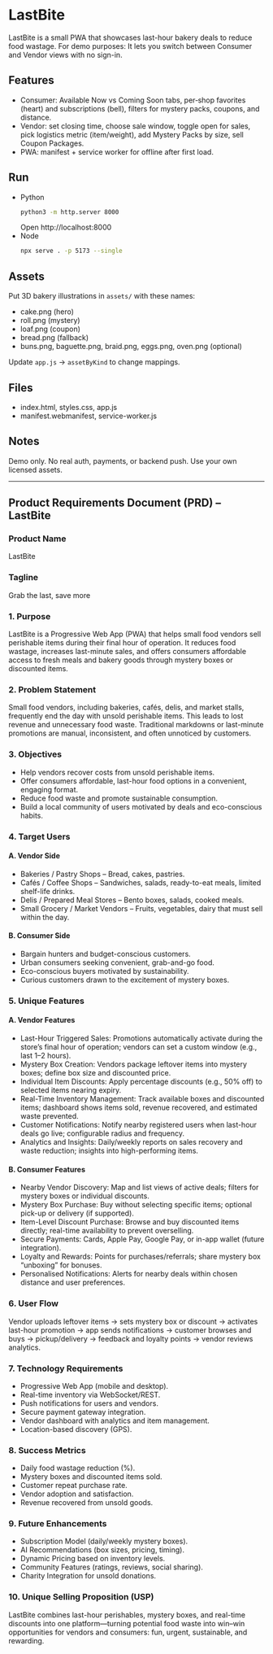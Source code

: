 # LastBite

LastBite is a small PWA that showcases last-hour bakery deals to reduce food wastage. 
For demo purposes: It lets you switch between Consumer and Vendor views with no sign-in.

## Features
- Consumer: Available Now vs Coming Soon tabs, per‑shop favorites (heart) and subscriptions (bell), filters for mystery packs, coupons, and distance.
- Vendor: set closing time, choose sale window, toggle open for sales, pick logistics metric (item/weight), add Mystery Packs by size, sell Coupon Packages.
- PWA: manifest + service worker for offline after first load.

## Run
- Python
  ```bash
  python3 -m http.server 8000
  ```
  Open http://localhost:8000
- Node
  ```bash
  npx serve . -p 5173 --single
  ```

## Assets
Put 3D bakery illustrations in `assets/` with these names:
- cake.png (hero)
- roll.png (mystery)
- loaf.png (coupon)
- bread.png (fallback)
- buns.png, baguette.png, braid.png, eggs.png, oven.png (optional)

Update `app.js` → `assetByKind` to change mappings.

## Files
- index.html, styles.css, app.js
- manifest.webmanifest, service-worker.js

## Notes
Demo only. No real auth, payments, or backend push. Use your own licensed assets.

---

## Product Requirements Document (PRD) – LastBite

### Product Name
LastBite

### Tagline
Grab the last, save more

### 1. Purpose
LastBite is a Progressive Web App (PWA) that helps small food vendors sell perishable items during their final hour of operation. It reduces food wastage, increases last-minute sales, and offers consumers affordable access to fresh meals and bakery goods through mystery boxes or discounted items.

### 2. Problem Statement
Small food vendors, including bakeries, cafés, delis, and market stalls, frequently end the day with unsold perishable items. This leads to lost revenue and unnecessary food waste. Traditional markdowns or last-minute promotions are manual, inconsistent, and often unnoticed by customers.

### 3. Objectives
- Help vendors recover costs from unsold perishable items.
- Offer consumers affordable, last-hour food options in a convenient, engaging format.
- Reduce food waste and promote sustainable consumption.
- Build a local community of users motivated by deals and eco-conscious habits.

### 4. Target Users
#### A. Vendor Side
- Bakeries / Pastry Shops – Bread, cakes, pastries.
- Cafés / Coffee Shops – Sandwiches, salads, ready-to-eat meals, limited shelf-life drinks.
- Delis / Prepared Meal Stores – Bento boxes, salads, cooked meals.
- Small Grocery / Market Vendors – Fruits, vegetables, dairy that must sell within the day.

#### B. Consumer Side
- Bargain hunters and budget-conscious customers.
- Urban consumers seeking convenient, grab-and-go food.
- Eco-conscious buyers motivated by sustainability.
- Curious customers drawn to the excitement of mystery boxes.

### 5. Unique Features
#### A. Vendor Features
- Last-Hour Triggered Sales: Promotions automatically activate during the store’s final hour of operation; vendors can set a custom window (e.g., last 1–2 hours).
- Mystery Box Creation: Vendors package leftover items into mystery boxes; define box size and discounted price.
- Individual Item Discounts: Apply percentage discounts (e.g., 50% off) to selected items nearing expiry.
- Real-Time Inventory Management: Track available boxes and discounted items; dashboard shows items sold, revenue recovered, and estimated waste prevented.
- Customer Notifications: Notify nearby registered users when last-hour deals go live; configurable radius and frequency.
- Analytics and Insights: Daily/weekly reports on sales recovery and waste reduction; insights into high-performing items.

#### B. Consumer Features
- Nearby Vendor Discovery: Map and list views of active deals; filters for mystery boxes or individual discounts.
- Mystery Box Purchase: Buy without selecting specific items; optional pick-up or delivery (if supported).
- Item-Level Discount Purchase: Browse and buy discounted items directly; real-time availability to prevent overselling.
- Secure Payments: Cards, Apple Pay, Google Pay, or in-app wallet (future integration).
- Loyalty and Rewards: Points for purchases/referrals; share mystery box “unboxing” for bonuses.
- Personalised Notifications: Alerts for nearby deals within chosen distance and user preferences.

### 6. User Flow
Vendor uploads leftover items → sets mystery box or discount → activates last-hour promotion → app sends notifications → customer browses and buys → pickup/delivery → feedback and loyalty points → vendor reviews analytics.

### 7. Technology Requirements
- Progressive Web App (mobile and desktop).
- Real-time inventory via WebSocket/REST.
- Push notifications for users and vendors.
- Secure payment gateway integration.
- Vendor dashboard with analytics and item management.
- Location-based discovery (GPS).

### 8. Success Metrics
- Daily food wastage reduction (%).
- Mystery boxes and discounted items sold.
- Customer repeat purchase rate.
- Vendor adoption and satisfaction.
- Revenue recovered from unsold goods.

### 9. Future Enhancements
- Subscription Model (daily/weekly mystery boxes).
- AI Recommendations (box sizes, pricing, timing).
- Dynamic Pricing based on inventory levels.
- Community Features (ratings, reviews, social sharing).
- Charity Integration for unsold donations.

### 10. Unique Selling Proposition (USP)
LastBite combines last-hour perishables, mystery boxes, and real-time discounts into one platform—turning potential food waste into win–win opportunities for vendors and consumers: fun, urgent, sustainable, and rewarding.
